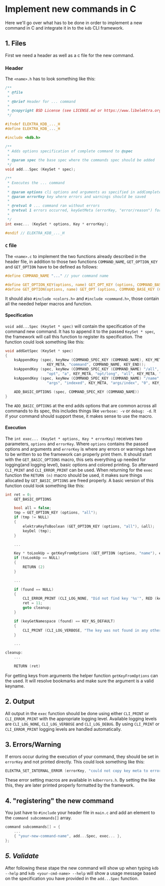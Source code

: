 # Implement new commands in C

Here we'll go over what has to be done in order to implement a new command in C and integrate it in to the `kdb` CLI framework.

## 1. Files

First we need a header as well as a c file for the new command.

### Header

The `<name>.h` has to look something like this:

```c
/**
 * @file
 *
 * @brief Header for ... command
 *
 * @copyright BSD License (see LICENSE.md or https://www.libelektra.org)
 */

#ifndef ELEKTRA_KDB_..._H
#define ELEKTRA_KDB_..._H

#include <kdb.h>

/**
 * Adds options specification of complete command to @spec
 *
 * @param spec the base spec where the commands spec should be added
 */
void add...Spec (KeySet * spec);

/**
 * Executes the ... command
 *
 * @param options cli options and arguments as specified in addCompleteSpec()
 * @param errorKey key where errors and warnings should be saved
 *
 * @retval 0 ... command ran without errors
 * @retval 1 errors occurred, keyGetMeta (errorKey, "error/reason") for info
 *
 */
int exec... (KeySet * options, Key * errorKey);

#endif // ELEKTRA_KDB_..._H
```

### `C` file

The `<name>.c` to implement the two functions already described in the header file, in addition to those two functions `COMMAND_NAME`, `GET_OPTION_KEY` and `GET_OPTION` have to be defined as follows:

```c
#define COMMAND_NAME "..." // your command name

#define GET_OPTION_KEY(options, name) GET_OPT_KEY (options, COMMAND_BASE_KEY (COMMAND_NAME) "/" name)
#define GET_OPTION(options, name) GET_OPT (options, COMMAND_BASE_KEY (COMMAND_NAME) "/" name)
```

It should also `#include <colors.h>` and `#include <command.h>`, those contain all the needed helper macros and function.

#### Specification

`void add...Spec (KeySet * spec)` will contain the specification of the command new command.
It has to append it to the passed `KeySet * spec`, the framework will call this function to register its specification.
The function could look something like this:

```c
void addGetSpec (KeySet * spec)
{
	ksAppendKey (spec, keyNew (COMMAND_SPEC_KEY (COMMAND_NAME), KEY_META, "description", "Get the value of an individual key.",
				   KEY_META, "command", COMMAND_NAME, KEY_END));
	ksAppendKey (spec, keyNew (COMMAND_SPEC_KEY (COMMAND_NAME) "/all", KEY_META, "description", "Consider all of the keys", KEY_META,
				   "opt", "a", KEY_META, "opt/long", "all", KEY_META, "opt/arg", "none", KEY_END));
	ksAppendKey (spec, keyNew (COMMAND_SPEC_KEY (COMMAND_NAME) "/name", KEY_META, "description", "The name of the key", KEY_META,
				   "args", "indexed", KEY_META, "args/index", "0", KEY_END));

	ADD_BASIC_OPTIONS (spec, COMMAND_SPEC_KEY (COMMAND_NAME))
}
```

The `ADD_BASIC_OPTIONS` at the end adds options that are common across all commands to its spec, this includes things like `verbose: -v` or `debug: -d`.
It if your command should support these, it makes sense to use the macro.

#### Execution

The `int exec... (KeySet * options, Key * errorKey)` receives two parameters, `options` and `errorKey`.
Where `options` contains the passed options and arguments and `errorKey` is where any errors or warnings have to be written to so the framework can properly print them.
It should start with the `GET_BASIC_OPTIONS` macro, this sets everything up needed for logging(and logging level), basic options and colored printing.
So afterward `CLI_PRINT` and `CLI_ERROR_PRINT` can be used.
When returning for the `exec` function the `RETURN (n)` macro should be used, it makes sure things allocated by `GET_BASIC_OPTIONS` are freed properly.
A basic version of this function could look something like this:

```c
int ret = 0;
	GET_BASIC_OPTIONS

	bool all = false;
	tmp = GET_OPTION_KEY (options, "all");
	if (tmp != NULL)
	{
		elektraKeyToBoolean (GET_OPTION_KEY (options, "all"), &all);
		keyDel (tmp);
	}

    ...

	Key * toLookUp = getKeyFromOptions (GET_OPTION (options, "name"), errorKey, verbose);
	if (toLookUp == NULL)
	{
		RETURN (2)
	}

    ...

	if (found == NULL)
	{
		CLI_ERROR_PRINT (CLI_LOG_NONE, "Did not find key '%s'", RED (keyName (toLookUp)));
		ret = 11;
		goto cleanup;
	}

	if (keyGetNamespace (found) == KEY_NS_DEFAULT)
	{
		CLI_PRINT (CLI_LOG_VERBOSE, "The key was not found in any other namespace, taking the %s\n", BOLD ("default"));
	}

	...

cleanup:
	...

	RETURN (ret)
```

For getting keys from arguments the helper function `getKeyFromOptions` can the used.
It will resolve bookmarks and make sure the argument is a valid keyname.

## 2. Output

All output in the `exec` function should be done using either `CLI_PRINT` or `CLI_ERROR_PRINT` with the appropriate logging level.
Available logging levels are `CLI_LOG_NONE`, `CLI_LOG_VERBOSE` and `CLI_LOG_DEBUG`.
By using `CLI_PRINT` or `CLI_ERROR_PRINT` logging levels are handled automatically.

## 3. Errors/Warning

If errors occur during the execution of your command, they should be set in `errorKey` and not printed directly.
This could look something like this:

```c
ELEKTRA_SET_INTERNAL_ERROR (errorKey, "could not copy key meta to errorKey");
```

These error setting macros are available in `kdberrors.h`.
By setting the like this, they are later printed properly formatted by the framework.

## 4. "registering" the new command

You just have to `#include` your header file in `main.c` and add an element to the `command subcommands[]` array.

```c
command subcommands[] = {
	...
	{ "your-new-command-name", add...Spec, exec... },
};
```

## _5. Validate_

After following these stape the new command will show up when typing `kdb --help` and `kdb <your-cmd-name> --help` will show a usage message based on the specification you have provided in the `add...Spec` function.
